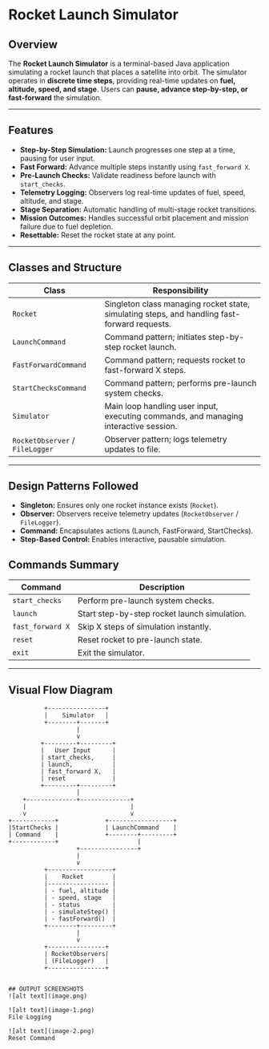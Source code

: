#  Rocket Launch Simulator

## Overview
The **Rocket Launch Simulator** is a terminal-based Java application simulating a rocket launch that places a satellite into orbit. The simulator operates in **discrete time steps**, providing real-time updates on **fuel, altitude, speed, and stage**. Users can **pause, advance step-by-step, or fast-forward** the simulation.

---

## Features
- **Step-by-Step Simulation:** Launch progresses one step at a time, pausing for user input.  
- **Fast Forward:** Advance multiple steps instantly using `fast_forward X`.  
- **Pre-Launch Checks:** Validate readiness before launch with `start_checks`.  
- **Telemetry Logging:** Observers log real-time updates of fuel, speed, altitude, and stage.  
- **Stage Separation:** Automatic handling of multi-stage rocket transitions.  
- **Mission Outcomes:** Handles successful orbit placement and mission failure due to fuel depletion.  
- **Resettable:** Reset the rocket state at any point.  

---

## Classes and Structure

| Class | Responsibility |
|-------|----------------|
| `Rocket` | Singleton class managing rocket state, simulating steps, and handling fast-forward requests. |
| `LaunchCommand` | Command pattern; initiates step-by-step rocket launch. |
| `FastForwardCommand` | Command pattern; requests rocket to fast-forward X steps. |
| `StartChecksCommand` | Command pattern; performs pre-launch system checks. |
| `Simulator` | Main loop handling user input, executing commands, and managing interactive session. |
| `RocketObserver` / `FileLogger` | Observer pattern; logs telemetry updates to file. |

---

## Design Patterns Followed
- **Singleton:** Ensures only one rocket instance exists (`Rocket`).  
- **Observer:** Observers receive telemetry updates (`RocketObserver` / `FileLogger`).  
- **Command:** Encapsulates actions (Launch, FastForward, StartChecks).  
- **Step-Based Control:** Enables interactive, pausable simulation.  

## Commands Summary

| Command | Description |
|---------|------------|
| `start_checks` | Perform pre-launch system checks. |
| `launch` | Start step-by-step rocket launch simulation. |
| `fast_forward X` | Skip X steps of simulation instantly. |
| `reset` | Reset rocket to pre-launch state. |
| `exit` | Exit the simulator. |

---

## Visual Flow Diagram

```text
          +----------------+
          |    Simulator   |
          +--------+-------+
                   |
                   v
         +---------+---------+
         |   User Input      |
         | start_checks,     |
         | launch,           |
         | fast_forward X,   |
         | reset             |
         +---------+---------+
                   |
    +--------------+--------------+
    |                             |
    v                             v
+------------+             +------------------+
|StartChecks |             | LaunchCommand    |
| Command    |             +--------+---------+
+------------+                      |
                   +----------------+
                   |
                   v
          +------------------+
          |    Rocket        |
          |----------------- |
          | - fuel, altitude |
          | - speed, stage   |
          | - status         |
          | - simulateStep() |
          | - fastForward()  |
          +--------+---------+
                   |
                   v
          +----------------+
          | RocketObservers|
          | (FileLogger)   |
          +----------------+


## OUTPUT SCREENSHOTS
![alt text](image.png)

![alt text](image-1.png)
File Logging

![alt text](image-2.png)
Reset Command

